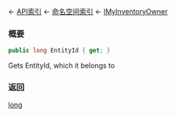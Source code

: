 ← [API索引](Api-Index) ← [命名空间索引](Namespace-Index) ← [IMyInventoryOwner](VRage.Game.ModAPI.Ingame.IMyInventoryOwner)

### 概要

```csharp
public long EntityId { get; }
```

Gets EntityId, which it belongs to

### 返回

[long](https://docs.microsoft.com/en-us/dotnet/api/System.Int64?view=netframework-4.6)

